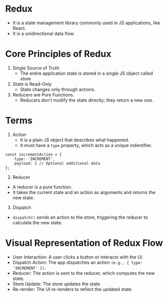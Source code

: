 # Redux

- It is a state management library commonly used in JS applications, like React.
- It is a unidirectional data flow.

# Core Principles of Redux
1. Single Source of Truth
   - The entire application state is stored in a single JS object called store
2. State is Read-Only
   - State changes only through actions.
3. Reducers are Pure Functions.
   - Reducers don't modify the state directly; they return a new one.

# Terms

1. Action
   - It is a plain JS object that describes what happened.
   - It must have a ```type``` property, which acts as a unique indentifier.
```
const incrementAction = {
    type: 'INCREMENT',
    payload: 1 // Optional additional data
};
 ```   

2. Reducer
- A reducer is a pure function.
- It takes the current state and an action as arguments and returns the new state.    


3. Dispatch
- ```dispatch()``` sends an action to the store, triggering the reducer to calculate the new state.

# Visual Representation of Redux Flow
- User Interaction: A user clicks a button or interacts with the UI.
- Dispatch Action: The app dispatches an action ```(e.g., { type: 'INCREMENT' })```.
- Reducer: The action is sent to the reducer, which computes the new state.
- Store Update: The store updates the state.
- Re-render: The UI re-renders to reflect the updated state.